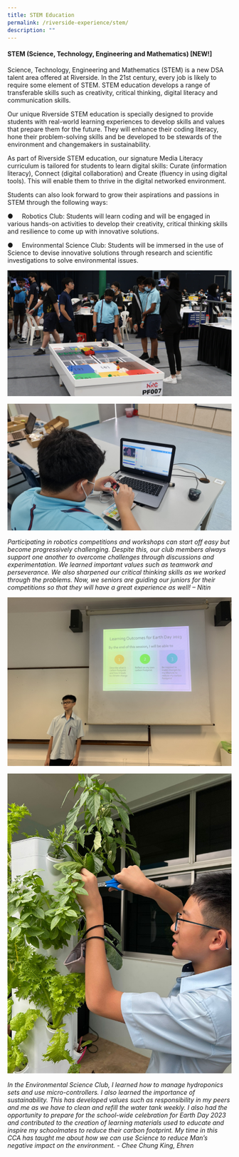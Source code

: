 ```yaml
---
title: STEM Education
permalink: /riverside-experience/stem/
description: ""
---
```

#### STEM (Science, Technology, Engineering and Mathematics) \[NEW!\]

Science, Technology, Engineering and Mathematics (STEM) is a new DSA talent area offered at Riverside. In the 21st century, every job is likely to require some element of STEM. STEM education develops a range of transferable skills such as creativity, critical thinking, digital literacy and communication skills.

Our unique Riverside STEM education is specially designed to provide students with real-world learning experiences to develop skills and values that prepare them for the future. They will enhance their coding literacy, hone their problem-solving skills and be developed to be stewards of the environment and changemakers in sustainability.

As part of Riverside STEM education, our signature Media Literacy curriculum is tailored for students to learn digital skills: Curate (information literacy), Connect (digital collaboration) and Create (fluency in using digital tools). This will enable them to thrive in the digital networked environment.

Students can also look forward to grow their aspirations and passions in STEM through the following ways:

●     Robotics Club: Students will learn coding and will be engaged in various hands-on activities to develop their creativity, critical thinking skills and resilience to come up with innovative solutions.

●     Environmental Science Club: Students will be immersed in the use of Science to devise innovative solutions through research and scientific investigations to solve environmental issues.

![](/images/copy%20of%20photo%203.JPG)

![](/images/copy%20of%20photo%204.jpg)



*Participating in robotics competitions and workshops can start off easy but become progressively challenging. Despite this, our club members always support one another to overcome challenges through discussions and experimentation. We learned important values such as teamwork and perseverance. We also sharpened our critical thinking skills as we worked through the problems. Now, we seniors are guiding our juniors for their competitions so that they will have a great experience as well! – Nitin*


![](/images/copy%20of%20earth%20day%2002.JPEG)

![](/images/copy%20of%20harvesting%2002.jpeg)




_In the Environmental Science Club, I learned how to manage hydroponics sets and use micro-controllers. I also learned the importance of sustainability. This has developed values such as responsibility in my peers and me as we have to clean and refill the water tank weekly. I also had the opportunity to prepare for the school-wide celebration for Earth Day 2023 and contributed to the creation of learning materials used to educate and inspire my schoolmates to reduce their carbon footprint. My time in this CCA has taught me about how we can use Science to reduce Man’s negative impact on the environment. - Chee Chung King, Ehren_